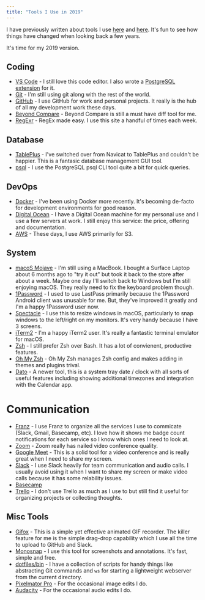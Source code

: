 ```yaml
---
title: "Tools I Use in 2019"
---
```


I have previously written about tools I use [here](http://www.geekytidbits.com/my-development-toolbelt/) and [here](https://www.geekytidbits.com/development-tools-i-use/).  It's fun to see how things have changed when looking back a few years.

It's time for my 2019 version.

## Coding

- [VS Code](https://code.visualstudio.com) - I still love this code editor.  I also wrote a [PostgreSQL extension](https://marketplace.visualstudio.com/items?itemName=bradymholt.pgformatter#overview) for it.
- [Git](https://git-scm.com/) - I'm still using  git along with the rest of the world.
- [GitHub](http://www.github.com) - I use GitHub for work and personal projects.  It really is the hub of all my development work these days.
- [Beyond Compare](http://www.scootersoftware.com/) - Beyond Compare is still a must have diff tool for me.
- [RegExr](http://www.regexr.com/) - RegEx made easy.  I use this site a handful of times each week.


## Database
- [TablePlus](https://tableplus.com/) - I've switched over from Navicat to TablePlus and couldn't be happier.  This is a fantasic database management GUI tool.
- [psql](https://www.postgresql.org/docs/current/app-psql.html) - I use the PostgreSQL psql CLI tool quite a bit for quick queries.

## DevOps

- [Docker](https://www.docker.com/) - I've been using Docker more recently.  It's becoming de-facto for development environments for good reason.
- [Digital Ocean](https://m.do.co/c/974ef9a471c1) - I have a Digital Ocean machine for my personal use and I use a few servers at work.  I still enjoy this service: the price, offering and documentation.
- [AWS](http://aws.amazon.com) - These days, I use AWS primarily for S3.

## System

- [macoS Mojave](http://www.apple.com/osx/) - I'm still using a MacBook.  I bought a Surface Laptop about 6 months ago to "try it out" but took it back to the store after about a week.  Maybe one day I'll switch back to Windows but I'm still enjoying macOS.  They really need to fix the keyboard problem though.
- [1Password](https://1password.com/) - I used to use LastPass primarily because the 1Password Android client was unusable for me.  But, they've improved it greatly and I'm a happy 1Password user now.
- [Spectacle](https://www.spectacleapp.com/) - I use this to resize windows in macOS, particularly to snap windows to the left/right on my monitors.  It's very handy because I have 3 screens.
- [iTerm2](https://www.iterm2.com/) - I'm a happy iTerm2 user.  It's really a fantastic terminal emulator for macOS.
- [Zsh](http://www.zsh.org/) - I still prefer Zsh over Bash.  It has a lot of convienent, productive features.
- [Oh My Zsh](https://github.com/robbyrussell/oh-my-zsh) - Oh My Zsh manages Zsh config and makes adding in themes and plugins trival.
- [Dato](https://apps.apple.com/us/app/dato/id1470584107?mt=12) - A newer tool, this is a system tray date / clock with all sorts of useful features including showing additional timezones and integration with the Calendar app.

# Communication

- [Franz](https://meetfranz.com/) - I use Franz to organize all the services I use to commicate (Slack, Gmail, Basecamp, etc).  I love how it shows me badge count notifications for each service so I know which ones I need to look at.
- [Zoom](https://zoom.us) - Zoom really has nailed video conference quality.
- [Google Meet](https://meet.google.com) - This is a solid tool for a video conference and is really great when I need to share my screen.
- [Slack](https://slack.com) - I use Slack heavily for team communication and audio calls.  I usually avoid using it when I want to share my screen or make video calls because it has some relability issues.
- [Basecamp](https://www.basecamp.com)
- [Trello](https://trello.com) - I don't use Trello as much as I use to but still find it useful for organizing projects or collecting thoughts.

## Misc Tools
- [Gifox](https://gifox.io/) - This is a simple yet effective animated GIF recorder.  The killer feature for me is the simple drag-drop capability which I use all the time to upload to GitHub and Slack.
- [Monosnap](https://monosnap.com) - I use this tool for screenshots and annotations.  It's fast, simple and free.
- [dotfiles/bin](https://github.com/bradymholt/dotfiles/tree/master/bin) - I have a collection of scripts for handy things like abstracting Git commands and `ws` for starting a lightweight webserver from the current directory.
- [Pixelmator Pro](https://www.pixelmator.com/pro/) - For the occasional image edits I do.
- [Audacity](https://www.audacityteam.org/) - For the occasional audio edits I do.
